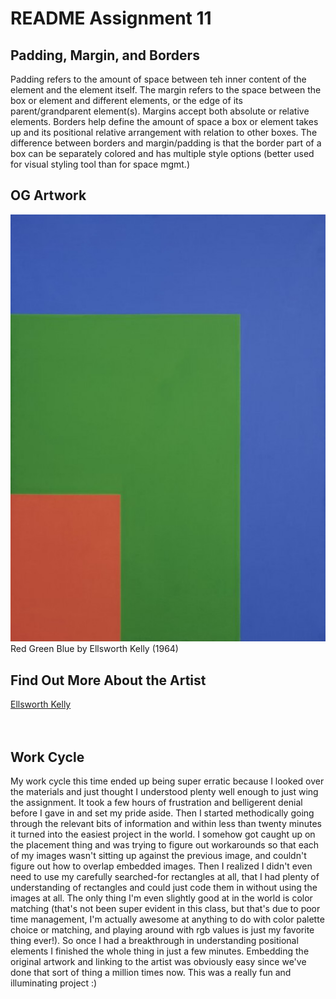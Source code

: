 <!DOCTYPE html>

<html>

 <head>


   </head>

<body>

  <h1>README Assignment 11</h1>


  <h2>Padding, Margin, and Borders</h2>

<p>
Padding refers to the amount of space between teh inner content of the element and the element itself.  The margin refers to the space between the box or element and different elements, or the edge of its parent/grandparent element(s). Margins accept both absolute or relative elements.  Borders help define the amount of space a box or element takes up and its positional relative arrangement with relation to other boxes.  The difference between borders and margin/padding is that the border part of a box can be separately colored and has multiple style options (better used for visual styling tool than for space mgmt.)
</p>


  <h2>OG Artwork</h2>

  <div class="item">
      <img src="./images/ellsworth.jpg" alt="Minimalist artwork: Red Green Blue by Ellsworth Kelly (1964)"/>
      <span class="caption">Red Green Blue by Ellsworth Kelly (1964)</span>
  </div>

  <h2>Find Out More About the Artist</h2>
  <nav>
    <a href="http://www.artnet.com/artists/ellsworth-kelly/">Ellsworth Kelly</a>

<br>
<br>
<br>



<h2>Work Cycle</h2>

  <p>
My work cycle this time ended up being super erratic because I looked over the materials and just thought I understood plenty well enough to just wing the assignment.  It took a few hours of frustration and belligerent denial before I gave in and set my pride aside.  Then I started methodically going through the relevant bits of information and within less than twenty minutes it turned into the easiest project in the world.  I somehow got caught up on the placement thing and was trying to figure out workarounds so that each of my images wasn't sitting up against the previous image, and couldn't figure out how to overlap embedded images.  Then I realized I didn't even need to use my carefully searched-for rectangles at all, that I had plenty of understanding of rectangles and could just code them in without using the images at all.  The only thing I'm even slightly good at in the world is color matching (that's not been super evident in this class, but that's due to poor time management, I'm actually awesome at anything to do with color palette choice or matching, and playing around with rgb values is just my favorite thing ever!).  So once I had a breakthrough in understanding positional elements I finished the whole thing in just a few minutes.  Embedding the original artwork and linking to the artist was obviously easy since we've done that sort of thing a million times now.  This was a really fun and illuminating project :)
  </p>

</body>


</html>
